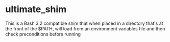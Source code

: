 # ultimate_shim
This is a Bash 3.2 compatible shim that when placed in a directory that's at the front of the $PATH, will load from an environment variables file and then check preconditions before running
